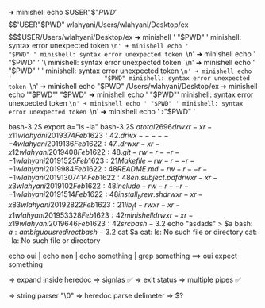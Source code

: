 

➜ minishell echo $USER"$"$PWD'$$$$$$$$$$$'USER"$PWD"
wlahyani/Users/wlahyani/Desktop/ex$$$$$$$$$$$USER/Users/wlahyani/Desktop/ex
➜ minishell '                          "$PWD" '
minishell: syntax error unexpected token `\n'
➜ minishell echo '                          "$PWD" '
minishell: syntax error unexpected token `\n'
➜ minishell echo '                          "$PWD" ' '\
minishell: syntax error unexpected token `\n'
➜ minishell echo '                          "$PWD" ' '
minishell: syntax error unexpected token `\n'
➜ minishell echo '                          "$PWD"
minishell: syntax error unexpected token `\n'
➜ minishell echo "$PWD"
/Users/wlahyani/Desktop/ex
➜ minishell echo '"$PWD"'
"$PWD"
➜ minishell echo ' "$PWD"'
minishell: syntax error unexpected token `\n'
➜ minishell echo ' "$PWD" '
minishell: syntax error unexpected token `\n'
➜ minishell echo ' ›"$PWD" '




bash-3.2$ export a="ls  -la"
bash-3.2$ $a
total 2696
drwxr-xr-x  11 wlahyani  2019      374 Feb 16 23:42 .
drwx------   4 wlahyani  2019      136 Feb 16 22:47 ..
drwxr-xr-x  12 wlahyani  2019      408 Feb 16 22:48 .git
-rw-r--r--   1 wlahyani  2019     1525 Feb 16 23:21 Makefile
-rw-r--r--   1 wlahyani  2019      984 Feb 16 22:48 README.md
-rw-r--r--   1 wlahyani  2019  1307414 Feb 16 22:48 en.subject.pdf
drwxr-xr-x   3 wlahyani  2019      102 Feb 16 22:48 include
-rw-r--r--   1 wlahyani  2019     1514 Feb 16 22:48 install_brew.sh
drwxr-xr-x  83 wlahyani  2019     2822 Feb 16 23:21 lib_ft
-rwxr-xr-x   1 wlahyani  2019    53328 Feb 16 23:42 minishell
drwxr-xr-x  19 wlahyani  2019      646 Feb 16 23:42 src
bash-3.2$ echo "asdads" > $a
bash: $a: ambiguous redirect
bash-3.2$ cat $a
cat: ls: No such file or directory
cat: -la: No such file or directory


echo oui | echo non | echo something | grep something ==> oui expect  something


=> expand inside heredoc
=> signlas          ✅
=> exit status
=> multiple pipes   ✅

=> string parser "\0"
=> heredoc  parse delimeter
=> $?

